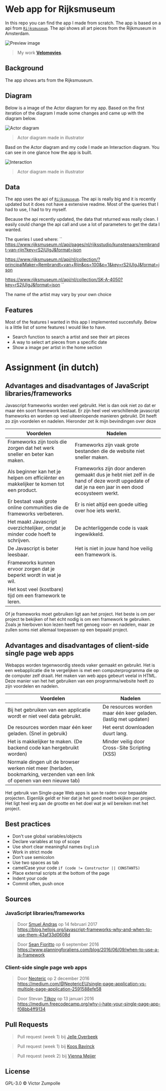  # Web app for Rijksmuseum

In this repo you can find the app I made from scratch. The app is based on a api from [`Rijksmuseum`](https://www.rijksmuseum.nl/nl/api). The api shows all art pieces from the Rijkmuseum in Amsterdam.

![Preview image](app/static/images/preview.png)
> My work
> [**Velomovies**](https://velomovies.github.io/wafs/app).

## Background

The app shows arts from the Rijksmuseum. 

## Diagram

Below is a image of the Actor diagram for my app. Based on the first iteration of the diagram I made some changes and came up with the diagram below.

![Actor diagram](app/static/images/actordiagram.png)
> Actor diagram made in illustrator

Basd on the Actor diagram and my code I made an Interaction diagram. You can see in one glance how the app is built.

![Interaction](app/static/images/interactiondiagram.png)
> Actor diagram made in illustrator

## Data

The app uses the api of [`Rijksmuseum`](https://www.rijksmuseum.nl/nl/api). The api is really big and it is recently updated but it does not have a extensive readme. Most of the queries that I had to use, I had to try myself.

Because the api recently updated, the data that returned was really clean. I easily could change the api call and use a lot of parameters to get the data I wanted.

The queries I used where:
`` 
https://www.rijksmuseum.nl/api/pages/nl/rijksstudio/kunstenaars/rembrandt-van-rijn?key=rS2jUIgJ&format=json

https://www.rijksmuseum.nl/api/nl/collection/?principalMaker=Rembrandt+van+Rijn&ps=100&p=1&key=rS2jUIgJ&format=json

https://www.rijksmuseum.nl/api/nl/collection/SK-A-4050?key=rS2jUIgJ&format=json
``

The name of the artist may vary by your own choice

## Features

Most of the features I wanted in this app I implemented succesfully. Below is a little list of some features I would like to have.
* Search function to search a artist and see their art pieces
* A way to select art pieces from a specific date
* Show a image per artist in the home section

# Assignment (in dutch)

## Advantages and disadvantages of JavaScript libraries/frameworks

Javascript frameworks worden veel gebruikt. Het is dan ook niet zo dat er maar één soort framework bestaat. Er zijn heel veel verschillende javascript frameworks en worden op veel uiteenlopende manieren gebruikt. Dit heeft zo zijn voordelen en nadelen. Hieronder zet ik mijn bevindingen over deze 

Voordelen | Nadelen
--- | --- 
Frameworks zijn tools die zorgen dat het werk sneller en beter kan maken. | Frameworks zijn vaak grote bestanden die de website niet sneller maken.
Als beginner kan het je helpen om efficiënter en makkelijker te komen tot een product. | Frameworks zijn door anderen gemaakt dus je hebt niet zelf in de hand of deze wordt upgedate of dat je na een jaar in een dood ecosysteem werkt. 
Er bestaat vaak grote online communities die de frameworks verbeteren. | Er is niet altijd een goede uitleg over hoe iets werkt.
Het maakt Javascript overzichtelijker, omdat je minder code hoeft te schrijven. | De achterliggende code is vaak ingewikkeld.
De Javascript is beter leesbaar. | Het is niet in jouw hand hoe veilig een framework is.
 | Frameworks kunnen ervoor zorgen dat je beperkt wordt in wat je wil.
 | Het kost veel (kostbare) tijd om een framework te leren.

Of je frameworks moet gebruiken ligt aan het project. Het beste is om per project te bekijken of het écht nodig is om een framework te gebruiken. Zoals je hierboven kon lezen heeft het genoeg voor- en nadelen, maar ze zullen soms niet allemaal toepassen op een bepaald project.


## Advantages and disadvantages of client-side single page web apps

Webapps worden tegenwoordig steeds vaker gemaakt en gebruikt. Het is een webapplicatie die te vergelijken is met een computerprogramma die op de computer zelf draait. Het maken van web apps gebeurt veelal in HTML. Deze manier van het het gebruiken van een programma/website heeft zo zijn voordelen en nadelen.

Voordelen | Nadelen
--- | --- 
Bij het gebruiken van een applicatie wordt er niet veel data gebruikt. | De resources worden maar één keer geladen. (lastig met updaten)
De resources worden maar één keer geladen. (Snel in gebruik) | Het eerst downloaden duurt lang.
Het is makkelijker te maken. (De backend code kan hergebruikt worden) | Minder veilig door Cross-Site Scripting (XSS)
 | Normale dingen uit de browser werken niet meer (herladen, bookmarking, verzenden van een link of openen van een nieuwe tab)

Het gebruik van Single-page Web apps is aan te raden voor bepaalde projecten. Eigenlijk geldt er hier dat je het goed moet bekijken per project. Het ligt heel erg aan de grootte en het doel wat je wil bereiken met het project. 


## Best practices
* Don't use global variables/objects
* Declare variables at top of scope
* Use short clear meaningful names `English`
* Work in strict mode
* Don't use semicolon
* Use two spaces as tab
* camelCase your code `if (code != Constructor || CONSTANTS)`
* Place external scripts at the bottom of the page
* Indent your code
* Commit often, push once

## Sources

### JavaScript libraries/frameworks
> Door [Smuel Andras](https://blog.hellojs.org/javascript-frameworks-why-and-when-to-use-them-43af33d0608d) op 14 februari 2017 https://blog.hellojs.org/javascript-frameworks-why-and-when-to-use-them-43af33d0608d

> Door [Sean Fioritto](https://www.planningforaliens.com/blog/2016/06/09/when-to-use-a-js-framework) op 6 september 2016 https://www.planningforaliens.com/blog/2016/06/09/when-to-use-a-js-framework

### Client-side single page web apps
> Door [Neoteric](https://medium.com/@NeotericEU/single-page-application-vs-multiple-page-application-2591588efe58) op 2 december 2016 https://medium.com/@NeotericEU/single-page-application-vs-multiple-page-application-2591588efe58

> Door Stevan [Tilkov](https://medium.freecodecamp.org/why-i-hate-your-single-page-app-f08bb4ff9134) op 13 januari 2016 https://medium.freecodecamp.org/why-i-hate-your-single-page-app-f08bb4ff9134

## Pull Requests

> Pull request (week 1) bij [Jelle Overbeek](https://github.com/jelleoverbeek/wafs/pull/1)

> Pull request (week 1) bij [Koos Bavinck](https://github.com/hackshackshacks/wafs/pull/2)

> Pull request (week 2) bij [Vienna Meijer](https://github.com/ViennaM/wafs/pull/2)

## License

GPL-3.0 © Victor Zumpolle